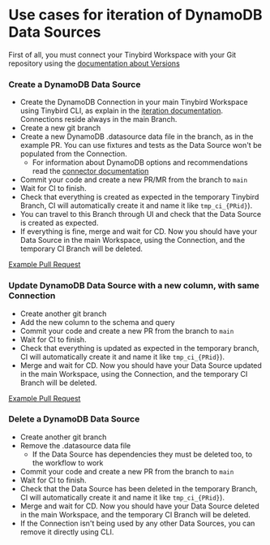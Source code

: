 # Use cases for iteration of DynamoDB Data Sources

First of all, you must connect your Tinybird Workspace with your Git repository using the [documentation about Versions](https://www.tinybird.co/docs/production/working-with-version-control#connect-your-workspace-to-git-from-the-cli) 

### Create a DynamoDB Data Source 

- Create the DynamoDB Connection in your main Tinybird Workspace using Tinybird CLI, as explain in the [iteration documentation](https://www.tinybird.co/docs/ingest/dynamodb). Connections reside always in the main Branch.
- Create a new git branch 
- Create a new DynamoDB .datasource data file in the branch, as in the example PR. You can use fixtures and tests as the Data Source won't be populated from the Connection.
  - For information about DynamoDB options and recommendations read the [connector documentation](https://www.tinybird.co/docs/ingest/dynamodb)
- Commit your code and create a new PR/MR from the branch to `main` 
- Wait for CI to finish.
- Check that everything is created as expected in the temporary Tinybird Branch, CI will automatically create it and name it like `tmp_ci_{PRid}`).
- You can travel to this Branch through UI and check that the Data Source is created as expected.
- If everything is fine, merge and wait for CD. Now you should have your Data Source in the main Workspace, using the Connection, and the temporary CI Branch will be deleted.

[Example Pull Request](https://github.com/tinybirdco/use-case-examples/pull/364)


### Update DynamoDB Data Source with a new column, with same Connection

- Create another git branch
- Add the new column to the schema and query
- Commit your code and create a new PR from the branch to `main`
- Wait for CI to finish.
- Check that everything is updated as expected in the temporary branch, CI will automatically create it and name it like `tmp_ci_{PRid}`).
- Merge and wait for CD. Now you should have your Data Source updated in the main Workspace, using the Connection, and the temporary CI Branch will be deleted.

[Example Pull Request](https://github.com/tinybirdco/use-case-examples/pull/365)

### Delete a DynamoDB Data Source

- Create another git branch
- Remove the .datasource data file
  - If the Data Source has dependencies they must be deleted too, to the workflow to work
- Commit your code and create a new PR from the branch to `main`
- Wait for CI to finish.
- Check that the Data Source has been deleted in the temporary Branch, CI will automatically create it and name it like `tmp_ci_{PRid}`).
- Merge and wait for CD. Now you should have your Data Source deleted in the main Workspace, and the temporary CI Branch will be deleted.
- If the Connection isn't being used by any other Data Sources, you can remove it directly using CLI.

